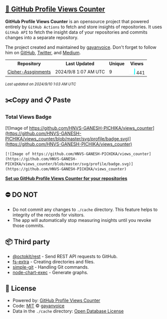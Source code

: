## [🚀 GitHub Profile Views Counter](https://github.com/gayanvoice/github-profile-views-counter)
**GitHub Profile Views Counter** is an opensource project that powered entirely by  `GitHub Actions` to fetch and store insights of repositories.
It uses `GitHub API` to fetch the insight data of your repositories and commits changes into a separate repository.

The project created and maintained by [gayanvoice](https://github.com/gayanvoice). Don't forget to follow him on [GitHub](https://github.com/gayanvoice), [Twitter](https://twitter.com/gayanvoice), and [Medium](https://gayanvoice.medium.com/).

<table>
	<tr>
		<th>
			Repository
		</th>
		<th>
			Last Updated
		</th>
		<th>
			Unique
		</th>
		<th>
			Views
		</th>
	</tr>
	<tr>
		<td>
			<a href="https://github.com/HNVS-GANESH-PICHIKA/views_counter/tree/master/readme/849790671/year.md">
				Cipher-Assginments
			</a>
		</td>
		<td>
			2024/9/8 1:07 AM UTC
		</td>
		<td>
			9
		</td>
		<td>
			<img alt="Response time graph" src="https://github.com/HNVS-GANESH-PICHIKA/views_counter/raw/master/graph/849790671/small/year.png" height="20"> 441
		</td>
	</tr>
</table>

<small><i>Last updated on 2024/9/10 1:03 AM UTC</i></small>

## ✂️Copy and 📋 Paste
### Total Views Badge
[![Image of https://github.com/HNVS-GANESH-PICHIKA/views_counter](https://github.com/HNVS-GANESH-PICHIKA/views_counter/blob/master/svg/profile/badge.svg)](https://github.com/HNVS-GANESH-PICHIKA/views_counter)

```readme
[![Image of https://github.com/HNVS-GANESH-PICHIKA/views_counter](https://github.com/HNVS-GANESH-PICHIKA/views_counter/blob/master/svg/profile/badge.svg)](https://github.com/HNVS-GANESH-PICHIKA/views_counter)
```
[**Set up GitHub Profile Views Counter for your repositories**](https://github.com/gayanvoice/github-profile-views-counter)
## ⛔ DO NOT
- Do not commit any changes to `./cache` directory. This feature helps to integrity of the records for visitors.
- The app will automatically stop measuring insights until you revoke those commits.
## 📦 Third party

- [@octokit/rest](https://www.npmjs.com/package/@octokit/rest) - Send REST API requests to GitHub.
- [fs-extra](https://www.npmjs.com/package/fs-extra) - Creating directories and files.
- [simple-git](https://www.npmjs.com/package/simple-git) - Handling Git commands.
- [node-chart-exec](https://www.npmjs.com/package/node-chart-exec) - Generate graphs.
## 📄 License
- Powered by: [GitHub Profile Views Counter](https://github.com/gayanvoice/github-profile-views-counter)
- Code: [MIT](./LICENSE) © [gayanvoice](https://github.com/gayanvoice)
- Data in the `./cache` directory: [Open Database License](https://opendatacommons.org/licenses/odbl/1-0/)